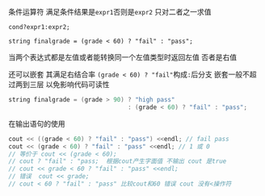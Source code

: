 条件运算符 满足条件结果是`expr1`否则是`expr2` 只对二者之一求值

`cond?expr1:expr2;`

`string finalgrade = (grade < 60) ? "fail" : "pass";`

当两个表达式都是左值或者能转换同一个左值类型时返回左值 否者是右值

还可以嵌套 其满足右结合率  `(grade < 60) ? "fail"`构成`:`后分支 嵌套一般不超过两到三层 以免影响代码可读性
```cpp
string finalgrade = (grade > 90) ? "high pass"
                                 : (grade < 60) ? "fail" : "pass";
```

在输出语句的使用
```cpp
cout << ((grade < 60) ? "fail" : "pass") <<endl; // fail pass
cout << (grade < 60) ? "fail" : "pass" <<endl; // 1 或 0
// 等价于 cout << (grade < 60); 
// cout ? "fail" : "pass;  根据cout产生字面值 不输出 cout 是true
// cout << grade < 60 ? "fail" : "pass" <<endl;
// 错误  cout << grade;
// cout < 60 ? "fail" : "pass" 比较cout和60 错误 cout 没有<操作符
```